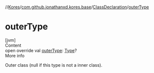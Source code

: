//[Kores](../../index.md)/[com.github.jonathanxd.kores.base](../index.md)/[ClassDeclaration](index.md)/[outerType](outer-type.md)



# outerType  
[jvm]  
Content  
open override val [outerType](outer-type.md): [Type](https://docs.oracle.com/javase/8/docs/api/java/lang/reflect/Type.html)?  
More info  


Outer class (null if this type is not a inner class).

  



